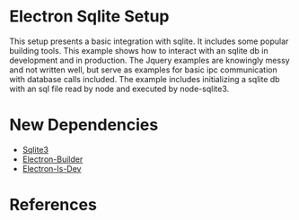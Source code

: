 # Electron Sqlite Setup
This setup presents a basic integration with sqlite. It includes some popular building tools. This example shows how to interact with an sqlite db in development and in production. The Jquery examples are knowingly messy and not written well, but serve as examples for basic ipc communication with database calls included. The example includes initializing a sqlite db with an sql file read by node and executed by node-sqlite3.

# New Dependencies
- [Sqlite3](https://github.com/mapbox/node-sqlite3)
- [Electron-Builder](https://github.com/electron-userland/electron-builder)
- [Electron-Is-Dev](https://github.com/sindresorhus/electron-is-dev)

# References
